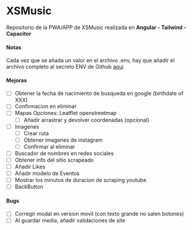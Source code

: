 # XSMusic

Repositorio de la PWA/APP de XSMusic realizada en **Angular - Tailwind - Capacitor**

#### Notas

Cada vez que se añada un valor en el archivo .env, hay que añadir el archivo completo al secreto ENV de Github [aqui](https://github.com/josexs/xsmusic-app/settings/secrets/actions)

#### Mejoras

- [ ] Obtener la fecha de nacimiento de busqueda en google (birthdate of XXX)
- [ ] Confirmacion en eliminar
- [ ] Mapas
      Opciones: Leatflet openstreetmap
  - [ ] Añadir arrastrar y devolver coordenadas (opcional)
- [ ] Imagenes
  - [ ] Crear ruta
  - [ ] Obtener imagenes de instagram
  - [ ] Confirmar al eliminar
- [ ] Buscador de nombres en redes sociales
- [ ] Obtener info del sitio scrapeado
- [ ] Añadir Likes
- [ ] Añadir modelo de Eventos
- [ ] Mostrar los minutos de duracion de scraping youtube
- [ ] BackButton

#### Bugs

- [ ] Corregir modal en version movil (con texto grande no salen botones)
- [ ] Al guardar media, añadir validaciones de site
